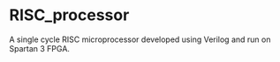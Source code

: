 # RISC_processor
A single cycle RISC microprocessor developed using Verilog and run on Spartan 3 FPGA.
